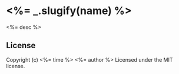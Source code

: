 <%= _.slugify(name) %>
===========

<%= desc %>

## License

Copyright (c) <%= time %> <%= author %>
Licensed under the MIT license.